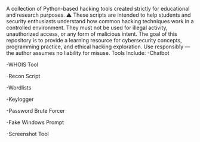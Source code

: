 A collection of Python-based hacking tools created strictly for educational and research purposes. ⚠️ These scripts are intended to help students and security enthusiasts understand how common hacking techniques work in a controlled environment. They must not be used for illegal activity, unauthorized access, or any form of malicious intent. The goal of this repository is to provide a learning resource for cybersecurity concepts, programming practice, and ethical hacking exploration. Use responsibly — the author assumes no liability for misuse.
Tools Include:
-Chatbot

-WHOIS Tool

-Recon Script

-Wordlists

-Keylogger

-Password Brute Forcer

-Fake Windows Prompt

-Screenshot Tool
